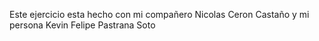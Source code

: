 Este ejercicio esta hecho con mi compañero
Nicolas Ceron Castaño y mi persona Kevin Felipe Pastrana Soto
